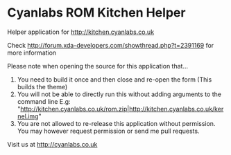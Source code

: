 Cyanlabs ROM Kitchen Helper
===========================

Helper application for http://kitchen.cyanlabs.co.uk

Check http://forum.xda-developers.com/showthread.php?t=2391169 for more information


Please note when opening the source for this application that...

1. You need to build it once and then close and re-open the form (This builds the theme)
2. You will not be able to directly run this without adding arguments to the command line
    E.g: "http://kitchen.cyanlabs.co.uk/rom.zip|http://kitchen.cyanlabs.co.uk/kernel.img"
3. You are not allowed to re-release this application without permission. You may however request permission or send me pull requests.

Visit us at http://cyanlabs.co.uk
